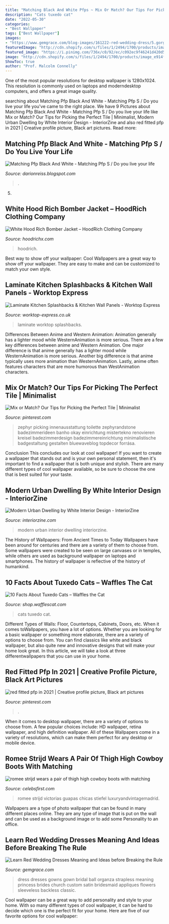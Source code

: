 ```yaml
---
title: "Matching Black And White Pfps ~ Mix Or Match? Our Tips For Picking The Perfect Tile"
description: "Cats tuxedo cat"
date: "2022-05-30"
categories:
- "Best Wallpaper"
tags: ["Best Wallpaper"]
images:
- "https://www.gemgrace.com/blog-images/161222-red-wedding-dress/5.gorgeous-red-and-white-lace-organza-wedding-dress-strapless.jpg"
featuredImage: "http://cdn.shopify.com/s/files/1/2494/1700/products/image_e914fbf4-7bb6-42b0-a8ea-321413baaa56_1200x1200.jpg?v=1581980341"
featured_image: "https://i.pinimg.com/736x/c0/92/ec/c092ec9f46241d420d5e1b326affaf06.jpg"
image: "http://cdn.shopify.com/s/files/1/2494/1700/products/image_e914fbf4-7bb6-42b0-a8ea-321413baaa56_1200x1200.jpg?v=1581980341"
ShowToc: true
author: "Prof. Malcolm Connelly"
---
```



One of the most popular resolutions for desktop wallpaper is 1280x1024. This resolution is commonly used on laptops and moderndesktop computers, and offers a great image quality.

	

		
searching about Matching Pfp Black And White - Matching Pfp S / Do you live your life you've came to the right place. We have 9 Pictures about Matching Pfp Black And White - Matching Pfp S / Do you live your life like Mix or Match? Our Tips for Picking the Perfect Tile | Minimalist, Modern Urban Dwelling by White Interior Design - InteriorZine and also red fitted pfp in 2021 | Creative profile picture, Black art pictures. Read more:
		
    
## Matching Pfp Black And White - Matching Pfp S / Do You Live Your Life

<img loading=lazy src="https://64.media.tumblr.com/7908ce1e71bc455051c7fd024a4c9ed1/c5efcc8cd325a0d5-35/s400x600/2bde4ad90649965a25b18c9341efdcc23ea4b403.png" onerror="this.onerror=null;this.src='https://tse2.mm.bing.net/th?id=OIP.m20wEm-NgjAqOZK5SSS-yAAAAA&amp;pid=15.1';" alt="Matching Pfp Black And White - Matching Pfp S / Do you live your life">

_Source: darionreiss.blogspot.com_

>. 

	

5.

    
## White Hood Rich Bomber Jacket – HoodRich Clothing Company

<img loading=lazy src="http://cdn.shopify.com/s/files/1/2494/1700/products/image_e914fbf4-7bb6-42b0-a8ea-321413baaa56_1200x1200.jpg?v=1581980341" onerror="this.onerror=null;this.src='https://tse1.mm.bing.net/th?id=OIP.WC4B8VpMIVrTsgd0awyuRQHaJ4&amp;pid=15.1';" alt="White Hood Rich Bomber Jacket – HoodRich Clothing Company">

_Source: hoodrichx.com_

>hoodrich. 

	

Best way to show off your wallpaper:
Cool Wallpapers are a great way to show off your wallpaper. They are easy to make and can be customized to match your own style.

    
## Laminate Kitchen Splashbacks &amp; Kitchen Wall Panels - Worktop Express

<img loading=lazy src="https://www.worktop-express.co.uk/media/gbu0/laminate-kitchen-splashbacks-cat-hero@2x.jpg" onerror="this.onerror=null;this.src='https://tse1.mm.bing.net/th?id=OIP.dLBF9i9JyLYrK8hgDGH4RgHaCa&amp;pid=15.1';" alt="Laminate Kitchen Splashbacks &amp; Kitchen Wall Panels - Worktop Express">

_Source: worktop-express.co.uk_

>laminate worktop splashbacks. 

	

Differences Between Anime and Western Animation: Animation generally has a lighter mood while WesternAnimation is more serious.
There are a few key differences between anime and Western Animation. One major difference is that anime generally has a lighter mood while WesternAnimation is more serious. Another big difference is that anime typically uses more animation than WesternAnimation. Lastly, anime often features characters that are more humorous than WestAnimation characters.

    
## Mix Or Match? Our Tips For Picking The Perfect Tile | Minimalist

<img loading=lazy src="https://i.pinimg.com/736x/97/b6/d0/97b6d00715c39f4fa7fb0cc50f665bab.jpg" onerror="this.onerror=null;this.src='https://tse2.mm.bing.net/th?id=OIP._1Zet_A45GRdDoa24cTHfwHaK2&amp;pid=15.1';" alt="Mix or Match? Our Tips for Picking the Perfect Tile | Minimalist">

_Source: pinterest.com_

>zephyr picking innenausstattung toilette zephyrandstone badezimmerideen banho okay einrichtung mistertekno renovieren kreisel badezimmerdesign badezimmereinrichtung minimalistische badgestaltung gestalten bluewaveblog topdecor forrása. 

	

Conclusion
This concludes our look at cool wallpaper! If you want to create a wallpaper that stands out and is your own personal statement, then it's important to find a wallpaper that is both unique and stylish. There are many different types of cool wallpaper available, so be sure to choose the one that is best suited for your taste.

    
## Modern Urban Dwelling By White Interior Design - InteriorZine

<img loading=lazy src="https://www.interiorzine.com/wp-content/uploads/2015/05/modern-urban-dwelling-12.jpg" onerror="this.onerror=null;this.src='https://tse1.mm.bing.net/th?id=OIP.HhpFuyLMyczP-cos1yO2hgHaFC&amp;pid=15.1';" alt="Modern Urban Dwelling by White Interior Design - InteriorZine">

_Source: interiorzine.com_

>modern urban interior dwelling interiorzine. 

	

The History of Wallpapers: From Ancient Times to Today
Wallpapers have been around for centuries and there are a variety of them to choose from. Some wallpapers were created to be seen on large canvases or in temples, while others are used as background wallpaper on laptops and smartphones. The history of wallpaper is reflective of the history of humankind.

    
## 10 Facts About Tuxedo Cats – Waffles The Cat

<img loading=lazy src="https://cdn.shopify.com/s/files/1/1227/0278/articles/tuxedocat_1200x1200.jpg?v=1556222631" onerror="this.onerror=null;this.src='https://tse2.mm.bing.net/th?id=OIP.VGqVeYNMtB-q7C57fhbv4wAAAA&amp;pid=15.1';" alt="10 Facts About Tuxedo Cats – Waffles the Cat">

_Source: shop.wafflescat.com_

>cats tuxedo cat. 

	

Different Types of Walls: Floor, Countertops, Cabinets, Doors, etc.
When it comes toWallpapers, you have a lot of options. Whether you are looking for a basic wallpaper or something more elaborate, there are a variety of options to choose from. You can find classics like white and black wallpaper, but also quite new and innovative designs that will make your home look great. In this article, we will take a look at three differentwallpapers that you can use in your home.

    
## Red Fitted Pfp In 2021 | Creative Profile Picture, Black Art Pictures

<img loading=lazy src="https://i.pinimg.com/736x/c0/92/ec/c092ec9f46241d420d5e1b326affaf06.jpg" onerror="this.onerror=null;this.src='https://tse2.mm.bing.net/th?id=OIP.XuRw-eNawLGVAVrJxOxurwHaNK&amp;pid=15.1';" alt="red fitted pfp in 2021 | Creative profile picture, Black art pictures">

_Source: pinterest.com_

>. 

	

When it comes to desktop wallpaper, there are a variety of options to choose from. A few popular choices include: HD wallpaper, retina wallpaper, and high definition wallpaper. All of these Wallpapers come in a variety of resolutions, which can make them perfect for any desktop or mobile device. 

    
## Romee Strijd Wears A Pair Of Thigh High Cowboy Boots With Matching

<img loading=lazy src="https://www.celebsfirst.com/wp-content/uploads/2018/11/romee-strijd-wears-a-pair-of-thigh-high-cowboy-boots-with-matching-denim-jacket-white-jeans-and-top-while-visiting-victorias-secret-offices-in-new-york-city-071118_4.jpg" onerror="this.onerror=null;this.src='https://tse2.mm.bing.net/th?id=OIP.7DPjgLP3e3O1sWFPVAJsQgHaLH&amp;pid=15.1';" alt="romee strijd wears a pair of thigh high cowboy boots with matching">

_Source: celebsfirst.com_

>romee strijd victorias guapas chicas stiefel luxuryandvintagemadrid. 

	



Wallpapers are a type of photo wallpaper that can be found in many different places online. They are any type of image that is put on the wall and can be used as a background image or to add some Personality to an office.

    
## Learn Red Wedding Dresses Meaning And Ideas Before Breaking The Rule

<img loading=lazy src="https://www.gemgrace.com/blog-images/161222-red-wedding-dress/5.gorgeous-red-and-white-lace-organza-wedding-dress-strapless.jpg" onerror="this.onerror=null;this.src='https://tse4.mm.bing.net/th?id=OIP.w4bSujccUQqSoYC6agAdNgHaMp&amp;pid=15.1';" alt="Learn Red Wedding Dresses Meaning and Ideas before Breaking the Rule">

_Source: gemgrace.com_

>dress dresses gowns gown bridal ball organza strapless meaning princess brides church custom satin bridesmaid appliques flowers sleeveless backless classic. 

	

Cool wallpaper can be a great way to add personality and style to your home. With so many different types of cool wallpaper, it can be hard to decide which one is the perfect fit for your home. Here are five of our favorite options for cool wallpaper: 

